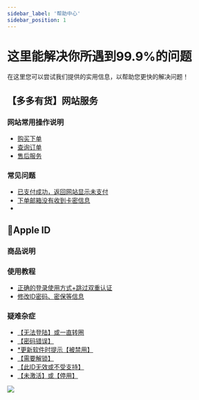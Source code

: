 ```yaml
---
sidebar_label: '帮助中心'
sidebar_position: 1
---
```


# 这里能解决你所遇到99.9%的问题

在这里您可以尝试我们提供的实用信息，以帮助您更快的解决问题！



## 【多多有货】网站服务

### 网站常用操作说明
 - [购买下单](/tutorial-basics/mall-intro/purchase-order.md)
 - [查询订单](/tutorial-basics/mall-intro/order-search.md)
 - [售后服务](/docs/tutorial-basics/mall-intro/service)

### 常见问题

 - [已支付成功，返回网站显示未支付](/tutorial-basics/mall-help/intro.md)
 - [下单邮箱没有收到卡密信息](/tutorial-basics/mall-help/intro.md)
 - 


## 🍎Apple ID
### 商品说明
### 使用教程
 - [正确的登录使用方式+跳过双重认证](/tutorial-appleid/tutorial.md)
 - [修改ID密码、密保等信息](/tutorial-appleid/tutorial.md)
### 疑难杂症
 - [【无法登陆】或一直转圈](/tutorial-appleid/question.md)
 - [【密码错误】](/tutorial-appleid/question.md)
 - [*更新软件时提示【被禁用】](/tutorial-appleid/question.md)
 - [【需要解锁】](/tutorial-appleid/question.md)
 - [【此ID无效或不受支持】](/tutorial-appleid/question.md)
 - [【未激活】或【停用】](/tutorial-appleid/question.md)



![](https://file.duoduo.hk.cn/imgs/docs/%F0%9F%A5%B3%E8%81%9A%E4%BC%9A%E7%AC%91%E8%84%B8(240%20x%20240).gif)
<!--stackedit_data:
eyJoaXN0b3J5IjpbLTE5NDg5NTAxMzYsLTIyNDA0NzYxMSwtMj
A3MDQ3ODk5LC0xNzA2NzMzMjMxLDE0NDE4ODk1OTYsLTgyMTY4
ODg1LC0zMTQwMjA3NTUsLTI5ODc2MTU0Myw0ODc0MDc4MzUsMT
M2NzQ5ODYzMF19
-->